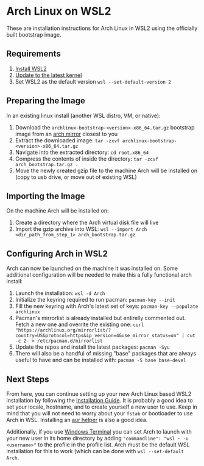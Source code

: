 # Arch Linux on WSL2
These are installation instructions for Arch Linux in WSL2 using the officially built bootstrap image.

## Requirements
1) [Install WSL2](https://docs.microsoft.com/en-us/windows/wsl/install-win10)
2) [Update to the latest kernel](https://wslstorestorage.blob.core.windows.net/wslblob/wsl_update_x64.msi])
3) Set WSL2 as the default version `wsl --set-default-version 2`

## Preparing the Image
In an existing linux install (another WSL distro, VM, or native):
1) Download the `archlinux-bootstrap-<version>-x86_64.tar.gz` bootstrap image from an [arch mirror](https://archlinux.org/download/) closest to you
2) Extract the downloaded image: `tar -zxvf archlinux-bootstrap-<version>-x86_64.tar.gz`
3) Navigate into the extracted directory: `cd root.x86_64`
4) Compress the contents of inside the directory: `tar -zcvf arch_bootstrap.tar.gz .`
5) Move the newly created gzip file to the machine Arch will be installed on (copy to usb drive, or move out of existing WSL)

## Importing the Image
On the machine Arch will be installed on:
1) Create a directory where the Arch virtual disk file will live
2) Import the gzip archive into WSL: `wsl --import Arch <dir_path_from_step_1> arch_bootstrap.tar.gz`

## Configuring Arch in WSL2
Arch can now be launched on the machine it was installed on. Some additional configuration will be needed to make this a fully functional arch install:
1) Launch the installation: `wsl -d Arch`
2) Initialize the keyring required to run pacman: `pacman-key --init`
3) Fill the new keyring with Arch's latest set of keys: `pacman-key --populate archlinux`
4) Pacman's mirrorlist is already installed but entirelly commented out. Fetch a new one and overrite the existing one: `curl "https://archlinux.org/mirrorlist/?country=US&protocol=https&ip_version=4&use_mirror_status=on" | cut -c 2- > /etc/pacman.d/mirrorlist`
5) Update the repos and install the latest packages: `pacman -Syu`
6) There will also be a handful of missing "base" packages that are always useful to have and can be installed with: `pacman -S base base-devel`

## Next Steps
From here, you can continue setting up your new Arch Linux based WSL2 installation by following the [Installation Guide](https://wiki.archlinux.org/index.php/Installation_guide#Configure_the_system). It is probably a good idea to set your locale, hostname, and to create yourself a new user to use. Keep in mind that you will not need to worry about your `fstab` or bootloader to use Arch in WSL. Installing an [aur helper](https://github.com/Morganamilo/paru) is also a good idea.

Additionally, if you use [Windows Terminal](https://github.com/microsoft/terminal) you can set Arch to launch with your new user in its home directory by adding `"commandline": "wsl ~ -u <username>"` to the profile in the profile list. Arch must be the default WSL installation for this to work (which can be done with `wsl --set-default Arch`.
